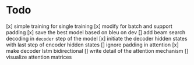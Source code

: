 # Todo
[x] simple training for single training
[x] modify for batch and support padding
[x] save the best model based on bleu on dev
[] add beam search decoding in `decoder` step of the model
[x] initiate the decoder hidden states with last step of encoder hidden states
[] ignore padding in attention
[x] make decoder lstm bidirectional
[] write detail of the attention mechanism
[] visualize attention matrices
